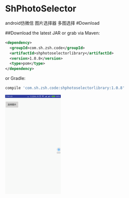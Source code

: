 # ShPhotoSelector
android仿微信 图片选择器 多图选择
#Download

##Download the latest JAR or grab via Maven:
~~~xml
<dependency>
  <groupId>com.sh.zsh.code</groupId>
  <artifactId>shphotoselectorlibrary</artifactId>
  <version>1.0.8</version>
  <type>pom</type>
</dependency>
~~~
or Gradle:
~~~gradle
compile 'com.sh.zsh.code:shphotoselectorlibrary:1.0.8'
~~~

![](1.gif)
